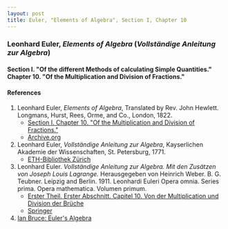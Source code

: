 ```yaml
---
layout: post
title: Euler, "Elements of Algebra", Section I, Chapter 10
---
```


### Leonhard Euler, *Elements of Algebra* (*Vollständige Anleitung zur Algebra*)

#### Section I. "Of the different Methods of calculating Simple Quantities." Chapter 10. "Of the Multiplication and Division of Fractions."



#### References

1. Leonhard Euler, *Elements of Algebra*, Translated by Rev. John Hewlett. Longmans, Hurst, Rees, Orme, and Co., London, 1822.
    - [Section I. Chapter 10. "Of the Multiplication and Division of Fractions."](/assets/euler/I-10.pdf)
    - [Archive.org](https://archive.org/details/elementsofalgebr00euleuoft/)
3. Leonhard Euler, *Vollständige Anleitung zur Algebra*, Kayserlichen Akademie der Wissenschaften, St. Petersburg, 1771.
    - [ETH-Bibliothek Zürich](https://doi.org/10.3931/e-rara-9093)
2. Leonhard Euler. *Vollständige Anleitung zur Algebra. Mit den Zusätzen von Joseph Louis Lagrange.* Herausgegeben von Heinrich Weber. B. G. Teubner. Leipzig and Berlin. 1911. Leonhardi Euleri Opera omnia. Series prima. Opera mathematica. Volumen primum.
    - [Erster Theil. Erster Abschnitt. Capitel 10. Von der Multiplication und Division der Brüche](/assets/euler/I-I-10.pdf)
    - [Springer](https://link.springer.com/book/9783764314002)
4. [Ian Bruce: Euler's Algebra](https://www.17centurymaths.com/contents/euleralgebra.htm)